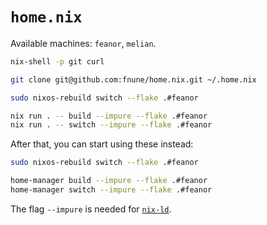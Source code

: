 # `home.nix`

Available machines: `feanor`, `melian`.

```bash
nix-shell -p git curl

git clone git@github.com:fnune/home.nix.git ~/.home.nix

sudo nixos-rebuild switch --flake .#feanor

nix run . -- build --impure --flake .#feanor
nix run . -- switch --impure --flake .#feanor
```

After that, you can start using these instead:

```bash
sudo nixos-rebuild switch --flake .#feanor

home-manager build --impure --flake .#feanor
home-manager switch --impure --flake .#feanor
```

The flag `--impure` is needed for [`nix-ld`](https://github.com/Mic92/nix-ld).
